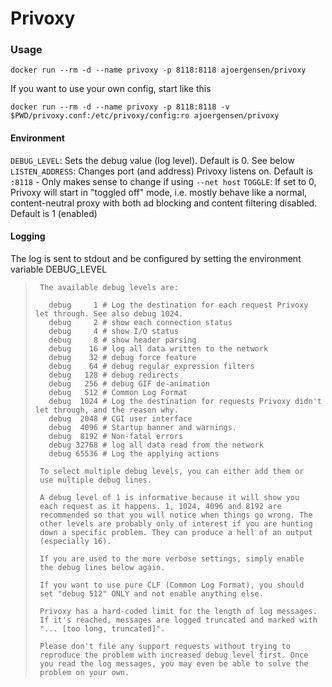Privoxy
=======

### Usage

```docker run --rm -d --name privoxy -p 8118:8118 ajoergensen/privoxy```

If you want to use your own config, start like this

```docker run --rm -d --name privoxy -p 8118:8118 -v $PWD/privoxy.conf:/etc/privoxy/config:ro ajoergensen/privoxy```

#### Environment

`DEBUG_LEVEL`: Sets the debug value (log level). Default is 0. See below
`LISTEN_ADDRESS`: Changes port (and address) Privoxy listens on. Default is `:8118` - Only makes sense to change if using `--net host`
`TOGGLE`: If set to 0, Privoxy will start in "toggled off" mode, i.e. mostly behave like a normal, content-neutral proxy with both ad blocking and content filtering disabled. Default is 1 (enabled)

#### Logging

The log is sent to stdout and be configured by setting the environment variable DEBUG_LEVEL

>      The available debug levels are:
>
>        debug     1 # Log the destination for each request Privoxy let through. See also debug 1024.
>        debug     2 # show each connection status
>        debug     4 # show I/O status
>        debug     8 # show header parsing
>        debug    16 # log all data written to the network
>        debug    32 # debug force feature
>        debug    64 # debug regular expression filters
>        debug   128 # debug redirects
>        debug   256 # debug GIF de-animation
>        debug   512 # Common Log Format
>        debug  1024 # Log the destination for requests Privoxy didn't let through, and the reason why.
>        debug  2048 # CGI user interface
>        debug  4096 # Startup banner and warnings.
>        debug  8192 # Non-fatal errors
>        debug 32768 # log all data read from the network
>        debug 65536 # Log the applying actions
>
>      To select multiple debug levels, you can either add them or
>      use multiple debug lines.
>
>      A debug level of 1 is informative because it will show you
>      each request as it happens. 1, 1024, 4096 and 8192 are
>      recommended so that you will notice when things go wrong. The
>      other levels are probably only of interest if you are hunting
>      down a specific problem. They can produce a hell of an output
>      (especially 16).
>
>      If you are used to the more verbose settings, simply enable
>      the debug lines below again.
>
>      If you want to use pure CLF (Common Log Format), you should
>      set "debug 512" ONLY and not enable anything else.
>
>      Privoxy has a hard-coded limit for the length of log messages.
>      If it's reached, messages are logged truncated and marked with
>      "... [too long, truncated]".
>
>      Please don't file any support requests without trying to
>      reproduce the problem with increased debug level first. Once
>      you read the log messages, you may even be able to solve the
>      problem on your own.

